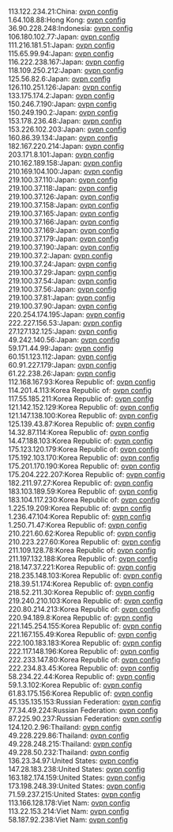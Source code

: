 113.122.234.21:China: [ovpn config](vpn/113_122_234_21.ovpn)  
1.64.108.88:Hong Kong: [ovpn config](vpn/1_64_108_88.ovpn)  
36.90.228.248:Indonesia: [ovpn config](vpn/36_90_228_248.ovpn)  
106.180.102.77:Japan: [ovpn config](vpn/106_180_102_77.ovpn)  
111.216.181.51:Japan: [ovpn config](vpn/111_216_181_51.ovpn)  
115.65.99.94:Japan: [ovpn config](vpn/115_65_99_94.ovpn)  
116.222.238.167:Japan: [ovpn config](vpn/116_222_238_167.ovpn)  
118.109.250.212:Japan: [ovpn config](vpn/118_109_250_212.ovpn)  
125.56.82.6:Japan: [ovpn config](vpn/125_56_82_6.ovpn)  
126.110.251.126:Japan: [ovpn config](vpn/126_110_251_126.ovpn)  
133.175.174.2:Japan: [ovpn config](vpn/133_175_174_2.ovpn)  
150.246.7.190:Japan: [ovpn config](vpn/150_246_7_190.ovpn)  
150.249.190.2:Japan: [ovpn config](vpn/150_249_190_2.ovpn)  
153.178.236.48:Japan: [ovpn config](vpn/153_178_236_48.ovpn)  
153.226.102.203:Japan: [ovpn config](vpn/153_226_102_203.ovpn)  
160.86.39.134:Japan: [ovpn config](vpn/160_86_39_134.ovpn)  
182.167.220.214:Japan: [ovpn config](vpn/182_167_220_214.ovpn)  
203.171.8.101:Japan: [ovpn config](vpn/203_171_8_101.ovpn)  
210.162.189.158:Japan: [ovpn config](vpn/210_162_189_158.ovpn)  
210.169.104.100:Japan: [ovpn config](vpn/210_169_104_100.ovpn)  
219.100.37.110:Japan: [ovpn config](vpn/219_100_37_110.ovpn)  
219.100.37.118:Japan: [ovpn config](vpn/219_100_37_118.ovpn)  
219.100.37.126:Japan: [ovpn config](vpn/219_100_37_126.ovpn)  
219.100.37.158:Japan: [ovpn config](vpn/219_100_37_158.ovpn)  
219.100.37.165:Japan: [ovpn config](vpn/219_100_37_165.ovpn)  
219.100.37.166:Japan: [ovpn config](vpn/219_100_37_166.ovpn)  
219.100.37.169:Japan: [ovpn config](vpn/219_100_37_169.ovpn)  
219.100.37.179:Japan: [ovpn config](vpn/219_100_37_179.ovpn)  
219.100.37.190:Japan: [ovpn config](vpn/219_100_37_190.ovpn)  
219.100.37.2:Japan: [ovpn config](vpn/219_100_37_2.ovpn)  
219.100.37.24:Japan: [ovpn config](vpn/219_100_37_24.ovpn)  
219.100.37.29:Japan: [ovpn config](vpn/219_100_37_29.ovpn)  
219.100.37.54:Japan: [ovpn config](vpn/219_100_37_54.ovpn)  
219.100.37.56:Japan: [ovpn config](vpn/219_100_37_56.ovpn)  
219.100.37.81:Japan: [ovpn config](vpn/219_100_37_81.ovpn)  
219.100.37.90:Japan: [ovpn config](vpn/219_100_37_90.ovpn)  
220.254.174.195:Japan: [ovpn config](vpn/220_254_174_195.ovpn)  
222.227.156.53:Japan: [ovpn config](vpn/222_227_156_53.ovpn)  
27.127.132.125:Japan: [ovpn config](vpn/27_127_132_125.ovpn)  
49.242.140.56:Japan: [ovpn config](vpn/49_242_140_56.ovpn)  
59.171.44.99:Japan: [ovpn config](vpn/59_171_44_99.ovpn)  
60.151.123.112:Japan: [ovpn config](vpn/60_151_123_112.ovpn)  
60.91.227.179:Japan: [ovpn config](vpn/60_91_227_179.ovpn)  
61.22.238.26:Japan: [ovpn config](vpn/61_22_238_26.ovpn)  
112.168.167.93:Korea Republic of: [ovpn config](vpn/112_168_167_93.ovpn)  
114.201.4.113:Korea Republic of: [ovpn config](vpn/114_201_4_113.ovpn)  
117.55.185.211:Korea Republic of: [ovpn config](vpn/117_55_185_211.ovpn)  
121.142.152.129:Korea Republic of: [ovpn config](vpn/121_142_152_129.ovpn)  
121.147.138.100:Korea Republic of: [ovpn config](vpn/121_147_138_100.ovpn)  
125.139.43.87:Korea Republic of: [ovpn config](vpn/125_139_43_87.ovpn)  
14.32.87.114:Korea Republic of: [ovpn config](vpn/14_32_87_114.ovpn)  
14.47.188.103:Korea Republic of: [ovpn config](vpn/14_47_188_103.ovpn)  
175.123.120.179:Korea Republic of: [ovpn config](vpn/175_123_120_179.ovpn)  
175.192.103.170:Korea Republic of: [ovpn config](vpn/175_192_103_170.ovpn)  
175.201.170.190:Korea Republic of: [ovpn config](vpn/175_201_170_190.ovpn)  
175.204.222.207:Korea Republic of: [ovpn config](vpn/175_204_222_207.ovpn)  
182.211.97.27:Korea Republic of: [ovpn config](vpn/182_211_97_27.ovpn)  
183.103.189.59:Korea Republic of: [ovpn config](vpn/183_103_189_59.ovpn)  
183.104.117.230:Korea Republic of: [ovpn config](vpn/183_104_117_230.ovpn)  
1.225.19.209:Korea Republic of: [ovpn config](vpn/1_225_19_209.ovpn)  
1.236.47.104:Korea Republic of: [ovpn config](vpn/1_236_47_104.ovpn)  
1.250.71.47:Korea Republic of: [ovpn config](vpn/1_250_71_47.ovpn)  
210.221.60.62:Korea Republic of: [ovpn config](vpn/210_221_60_62.ovpn)  
210.223.227.60:Korea Republic of: [ovpn config](vpn/210_223_227_60.ovpn)  
211.109.128.78:Korea Republic of: [ovpn config](vpn/211_109_128_78.ovpn)  
211.197.132.188:Korea Republic of: [ovpn config](vpn/211_197_132_188.ovpn)  
218.147.37.221:Korea Republic of: [ovpn config](vpn/218_147_37_221.ovpn)  
218.235.148.103:Korea Republic of: [ovpn config](vpn/218_235_148_103.ovpn)  
218.39.51.174:Korea Republic of: [ovpn config](vpn/218_39_51_174.ovpn)  
218.52.211.30:Korea Republic of: [ovpn config](vpn/218_52_211_30.ovpn)  
219.240.210.103:Korea Republic of: [ovpn config](vpn/219_240_210_103.ovpn)  
220.80.214.213:Korea Republic of: [ovpn config](vpn/220_80_214_213.ovpn)  
220.94.189.8:Korea Republic of: [ovpn config](vpn/220_94_189_8.ovpn)  
221.145.254.155:Korea Republic of: [ovpn config](vpn/221_145_254_155.ovpn)  
221.167.155.49:Korea Republic of: [ovpn config](vpn/221_167_155_49.ovpn)  
222.100.183.183:Korea Republic of: [ovpn config](vpn/222_100_183_183.ovpn)  
222.117.148.196:Korea Republic of: [ovpn config](vpn/222_117_148_196.ovpn)  
222.233.147.80:Korea Republic of: [ovpn config](vpn/222_233_147_80.ovpn)  
222.234.83.45:Korea Republic of: [ovpn config](vpn/222_234_83_45.ovpn)  
58.234.22.44:Korea Republic of: [ovpn config](vpn/58_234_22_44.ovpn)  
59.1.3.102:Korea Republic of: [ovpn config](vpn/59_1_3_102.ovpn)  
61.83.175.156:Korea Republic of: [ovpn config](vpn/61_83_175_156.ovpn)  
45.135.135.153:Russian Federation: [ovpn config](vpn/45_135_135_153.ovpn)  
77.34.49.224:Russian Federation: [ovpn config](vpn/77_34_49_224.ovpn)  
87.225.90.237:Russian Federation: [ovpn config](vpn/87_225_90_237.ovpn)  
124.120.2.96:Thailand: [ovpn config](vpn/124_120_2_96.ovpn)  
49.228.229.86:Thailand: [ovpn config](vpn/49_228_229_86.ovpn)  
49.228.248.215:Thailand: [ovpn config](vpn/49_228_248_215.ovpn)  
49.228.50.232:Thailand: [ovpn config](vpn/49_228_50_232.ovpn)  
136.23.34.97:United States: [ovpn config](vpn/136_23_34_97.ovpn)  
147.28.183.238:United States: [ovpn config](vpn/147_28_183_238.ovpn)  
163.182.174.159:United States: [ovpn config](vpn/163_182_174_159.ovpn)  
173.198.248.39:United States: [ovpn config](vpn/173_198_248_39.ovpn)  
71.59.237.215:United States: [ovpn config](vpn/71_59_237_215.ovpn)  
113.166.128.178:Viet Nam: [ovpn config](vpn/113_166_128_178.ovpn)  
113.22.153.214:Viet Nam: [ovpn config](vpn/113_22_153_214.ovpn)  
58.187.92.238:Viet Nam: [ovpn config](vpn/58_187_92_238.ovpn)  
